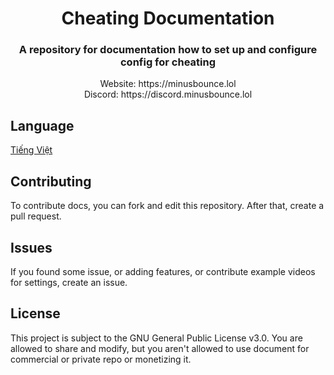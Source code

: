 <div align="center">
  <h1>Cheating Documentation</h1>
  <h3>A repository for documentation how to set up and configure config for cheating</h3>
  Website: https://minusbounce.lol</br>
  Discord: https://discord.minusbounce.lol
</div>

## Language
[Tiếng Việt](README_vi.md)

## Contributing
To contribute docs, you can fork and edit this repository. After that, create a pull request.

## Issues
If you found some issue, or adding features, or contribute example videos for settings, create an issue.


## License
This project is subject to the GNU General Public License v3.0.
You are allowed to share and modify, but you aren't allowed to use document for commercial or private repo or monetizing it.

